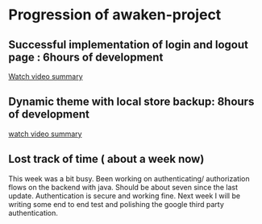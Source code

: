 # Progression of awaken-project

## Successful implementation of login and logout page : 6hours of development

[Watch video summary](https://res.cloudinary.com/dkoatnxem/video/upload/v1647896641/10.169.169.241_3000_register_birtu6.mp4)

## Dynamic theme with local store backup: 8hours of development

[watch video summary](https://www.awesomescreenshot.com/video/7998223?key=20918b4a3944eb82a8e5803b7a94c6f2)

## Lost track of time ( about a week now)

This week was a bit busy. Been working on authenticating/ authorization flows on the backend with java. Should be about seven since the last update.
Authentication is secure and working fine. Next week I will be writing some end to end test and polishing the google third party authentication.
